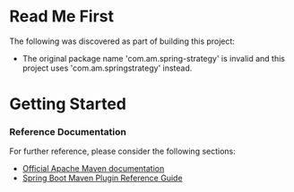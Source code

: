 # Read Me First
The following was discovered as part of building this project:

* The original package name 'com.am.spring-strategy' is invalid and this project uses 'com.am.springstrategy' instead.

# Getting Started

### Reference Documentation
For further reference, please consider the following sections:

* [Official Apache Maven documentation](https://maven.apache.org/guides/index.html)
* [Spring Boot Maven Plugin Reference Guide](https://docs.spring.io/spring-boot/docs/2.2.2.RELEASE/maven-plugin/)

